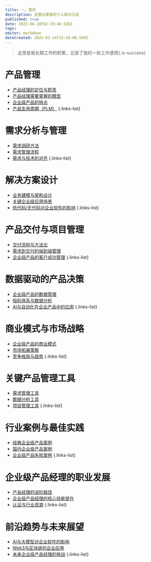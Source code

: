 ```yaml
---
title: 一、首页
description: 这里记录我的个人知识沉淀
published: true
date: 2025-06-10T02:19:40.928Z
tags: 
editor: markdown
dateCreated: 2025-01-14T15:18:06.599Z
---
```


> 这里是我长期工作的积累，记录了我的一些工作感悟{.is-success}

# 产品管理
- [产品经理的定位与职责](#)
- [产品经理需要掌握的模型](#)
- [企业级产品的特点](#)
- [产品生命周期（PLM）](#)
{.links-list}


# 需求分析与管理
- [需求调研方法](#)
- [需求管理流程](#)
- [需求与技术的对齐](#)
{.links-list}

# 解决方案设计
- [业务建模与架构设计](#)
- [关键企业级应用场景](#)
- [低代码/无代码对企业软件的影响](#)
{.links-list}

# 产品交付与项目管理
- [交付流程与方法论](#)
- [需求到交付的端到端管理](#)
- [企业级产品的客户成功管理](#)
{.links-list}

# 数据驱动的产品决策
- [企业级产品的数据管理](#)
- [指标体系与数据分析](#)
- [AI与自动化在企业产品中的应用](#)
{.links-list}

# 商业模式与市场战略
- [企业级产品的商业模式](#)
- [市场拓展策略](#)
- [竞争格局与趋势](#)
{.links-list}

# 关键产品管理工具
- [需求管理工具](#)
- [数据分析工具](#)
- [项目管理工具](#)
{.links-list}

# 行业案例与最佳实践
- [经典企业级产品案例](#)
- [国内企业级产品案例](#)
- [企业级产品失败案例](#)
{.links-list}

# 企业级产品经理的职业发展
- [产品经理的进阶路径](#)
- [企业级产品经理的核心技能提升](#)
- [认证与行业资源](#)
{.links-list}

# 前沿趋势与未来展望
- [AI与大模型对企业软件的影响](#)
- [Web3与区块链的企业应用](#)
- [未来企业级产品经理的挑战](#)
{.links-list}
